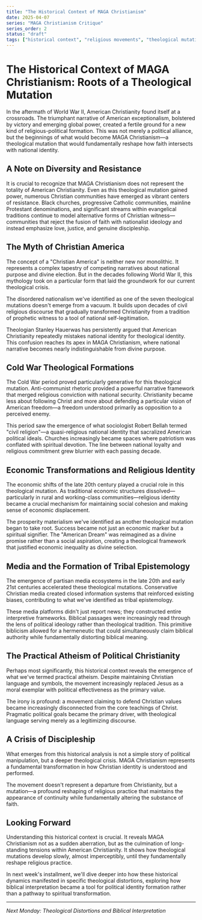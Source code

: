 ```yaml
---
title: "The Historical Context of MAGA Christianism"
date: 2025-04-07
series: "MAGA Christianism Critique"
series_order: 2
status: "draft"
tags: ["historical context", "religious movements", "theological mutations", "disordered nationalism"]
---
```


# The Historical Context of MAGA Christianism: Roots of a Theological Mutation

In the aftermath of World War II, American Christianity found itself at a crossroads. The triumphant narrative of American exceptionalism, bolstered by victory and emerging global power, created a fertile ground for a new kind of religious-political formation. This was not merely a political alliance, but the beginnings of what would become MAGA Christianism—a theological mutation that would fundamentally reshape how faith intersects with national identity.

## A Note on Diversity and Resistance

It is crucial to recognize that MAGA Christianism does not represent the totality of American Christianity. Even as this theological mutation gained power, numerous Christian communities have emerged as vibrant centers of resistance. Black churches, progressive Catholic communities, mainline Protestant denominations, and significant streams within evangelical traditions continue to model alternative forms of Christian witness—communities that reject the fusion of faith with nationalist ideology and instead emphasize love, justice, and genuine discipleship.

## The Myth of Christian America

The concept of a "Christian America" is neither new nor monolithic. It represents a complex tapestry of competing narratives about national purpose and divine election. But in the decades following World War II, this mythology took on a particular form that laid the groundwork for our current theological crisis.

The disordered nationalism we've identified as one of the seven theological mutations doesn't emerge from a vacuum. It builds upon decades of civil religious discourse that gradually transformed Christianity from a tradition of prophetic witness to a tool of national self-legitimation.

Theologian Stanley Hauerwas has persistently argued that American Christianity repeatedly mistakes national identity for theological identity. This confusion reaches its apex in MAGA Christianism, where national narrative becomes nearly indistinguishable from divine purpose.

## Cold War Theological Formations

The Cold War period proved particularly generative for this theological mutation. Anti-communist rhetoric provided a powerful narrative framework that merged religious conviction with national security. Christianity became less about following Christ and more about defending a particular vision of American freedom—a freedom understood primarily as opposition to a perceived enemy.

This period saw the emergence of what sociologist Robert Bellah termed "civil religion"—a quasi-religious national identity that sacralized American political ideals. Churches increasingly became spaces where patriotism was conflated with spiritual devotion. The line between national loyalty and religious commitment grew blurrier with each passing decade.

## Economic Transformations and Religious Identity

The economic shifts of the late 20th century played a crucial role in this theological mutation. As traditional economic structures dissolved—particularly in rural and working-class communities—religious identity became a crucial mechanism for maintaining social cohesion and making sense of economic displacement.

The prosperity materialism we've identified as another theological mutation began to take root. Success became not just an economic marker but a spiritual signifier. The "American Dream" was reimagined as a divine promise rather than a social aspiration, creating a theological framework that justified economic inequality as divine selection.

## Media and the Formation of Tribal Epistemology

The emergence of partisan media ecosystems in the late 20th and early 21st centuries accelerated these theological mutations. Conservative Christian media created closed information systems that reinforced existing biases, contributing to what we've identified as tribal epistemology.

These media platforms didn't just report news; they constructed entire interpretive frameworks. Biblical passages were increasingly read through the lens of political ideology rather than theological tradition. This primitive biblicism allowed for a hermeneutic that could simultaneously claim biblical authority while fundamentally distorting biblical meaning.

## The Practical Atheism of Political Christianity

Perhaps most significantly, this historical context reveals the emergence of what we've termed practical atheism. Despite maintaining Christian language and symbols, the movement increasingly replaced Jesus as a moral exemplar with political effectiveness as the primary value.

The irony is profound: a movement claiming to defend Christian values became increasingly disconnected from the core teachings of Christ. Pragmatic political goals became the primary driver, with theological language serving merely as a legitimizing discourse.

## A Crisis of Discipleship

What emerges from this historical analysis is not a simple story of political manipulation, but a deeper theological crisis. MAGA Christianism represents a fundamental transformation in how Christian identity is understood and performed.

The movement doesn't represent a departure from Christianity, but a mutation—a profound reshaping of religious practice that maintains the appearance of continuity while fundamentally altering the substance of faith.

## Looking Forward

Understanding this historical context is crucial. It reveals MAGA Christianism not as a sudden aberration, but as the culmination of long-standing tensions within American Christianity. It shows how theological mutations develop slowly, almost imperceptibly, until they fundamentally reshape religious practice.

In next week's installment, we'll dive deeper into how these historical dynamics manifested in specific theological distortions, exploring how biblical interpretation became a tool for political identity formation rather than a pathway to spiritual transformation.

---

*Next Monday: Theological Distortions and Biblical Interpretation*